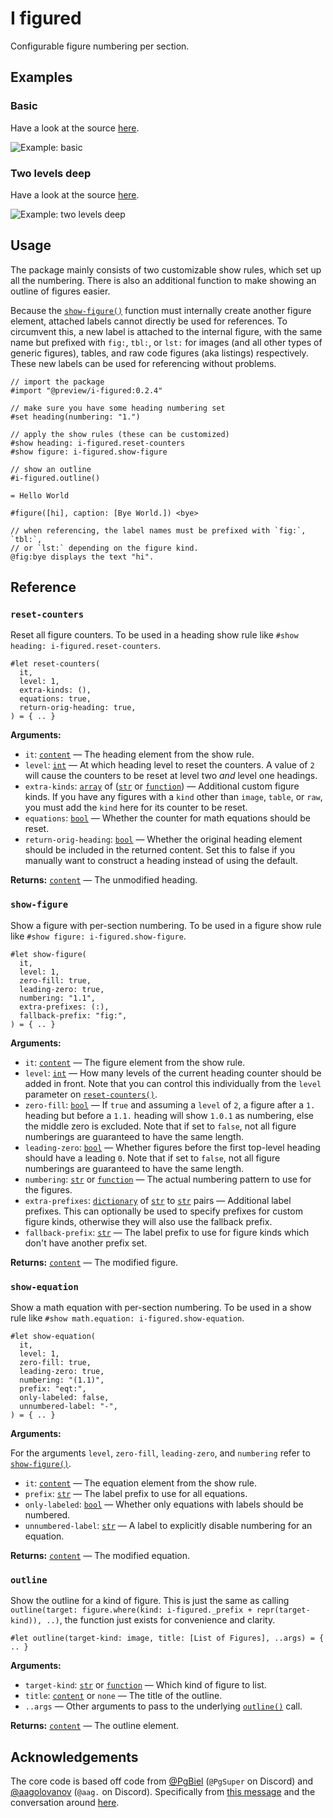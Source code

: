 # I figured

Configurable figure numbering per section.

## Examples

### Basic

Have a look at the source [here](./examples/basic.typ).

![Example: basic](./examples/basic.png)

### Two levels deep

Have a look at the source [here](./examples/level-two.typ).

![Example: two levels deep](./examples/level-two.png)

## Usage

The package mainly consists of two customizable show rules, which set up all the
numbering. There is also an additional function to make showing an outline of
figures easier.

Because the [`show-figure()`](#show-figure) function must internally create
another figure element, attached labels cannot directly be used for references.
To circumvent this, a new label is attached to the internal figure, with the
same name but prefixed with `fig:`, `tbl:`, or `lst:` for images (and all other
types of generic figures), tables, and raw code figures (aka listings)
respectively. These new labels can be used for referencing without problems.

```typ
// import the package
#import "@preview/i-figured:0.2.4"

// make sure you have some heading numbering set
#set heading(numbering: "1.")

// apply the show rules (these can be customized)
#show heading: i-figured.reset-counters
#show figure: i-figured.show-figure

// show an outline
#i-figured.outline()

= Hello World

#figure([hi], caption: [Bye World.]) <bye>

// when referencing, the label names must be prefixed with `fig:`, `tbl:`,
// or `lst:` depending on the figure kind.
@fig:bye displays the text "hi".
```

## Reference

### `reset-counters`

Reset all figure counters. To be used in a heading show rule like
`#show heading: i-figured.reset-counters`.

```typ
#let reset-counters(
  it,
  level: 1,
  extra-kinds: (),
  equations: true,
  return-orig-heading: true,
) = { .. }
```

**Arguments:**

- `it`: [`content`] &mdash; The heading element from the show rule.
- `level`: [`int`] &mdash; At which heading level to reset the counters. A value
  of `2` will cause the counters to be reset at level two _and_ level one
  headings.
- `extra-kinds`: [`array`] of ([`str`] or [`function`]) &mdash; Additional
  custom figure kinds. If you have any figures with a `kind` other than `image`,
  `table`, or `raw`, you must add the `kind` here for its counter to be reset.
- `equations`: [`bool`] &mdash; Whether the counter for math equations should be
  reset.
- `return-orig-heading`: [`bool`] &mdash; Whether the original heading element
  should be included in the returned content. Set this to false if you manually
  want to construct a heading instead of using the default.

**Returns:** [`content`] &mdash; The unmodified heading.

### `show-figure`

Show a figure with per-section numbering. To be used in a figure show rule like
`#show figure: i-figured.show-figure`.

```typ
#let show-figure(
  it,
  level: 1,
  zero-fill: true,
  leading-zero: true,
  numbering: "1.1",
  extra-prefixes: (:),
  fallback-prefix: "fig:",
) = { .. }
```

**Arguments:**

- `it`: [`content`] &mdash; The figure element from the show rule.
- `level`: [`int`] &mdash; How many levels of the current heading counter should
  be added in front. Note that you can control this individually from the
  `level` parameter on [`reset-counters()`](#reset-counters).
- `zero-fill`: [`bool`] &mdash; If `true` and assuming a `level` of `2`, a
  figure after a `1.` heading but before a `1.1.` heading will show `1.0.1` as
  numbering, else the middle zero is excluded. Note that if set to `false`, not
  all figure numberings are guaranteed to have the same length.
- `leading-zero`: [`bool`] &mdash; Whether figures before the first top-level
  heading should have a leading `0`. Note that if set to `false`, not all figure
  numberings are guaranteed to have the same length.
- `numbering`: [`str`] or [`function`] &mdash; The actual numbering pattern to
  use for the figures.
- `extra-prefixes`: [`dictionary`] of [`str`] to [`str`] pairs &mdash;
  Additional label prefixes. This can optionally be used to specify prefixes for
  custom figure kinds, otherwise they will also use the fallback prefix.
- `fallback-prefix`: [`str`] &mdash; The label prefix to use for figure kinds
  which don't have another prefix set.

**Returns:** [`content`] &mdash; The modified figure.

### `show-equation`

Show a math equation with per-section numbering. To be used in a show rule like
`#show math.equation: i-figured.show-equation`.

```typ
#let show-equation(
  it,
  level: 1,
  zero-fill: true,
  leading-zero: true,
  numbering: "(1.1)",
  prefix: "eqt:",
  only-labeled: false,
  unnumbered-label: "-",
) = { .. }
```

**Arguments:**

For the arguments `level`, `zero-fill`, `leading-zero`, and `numbering` refer to
[`show-figure()`](#show-figure).

- `it`: [`content`] &mdash; The equation element from the show rule.
- `prefix`: [`str`] &mdash; The label prefix to use for all equations.
- `only-labeled`: [`bool`] &mdash; Whether only equations with labels should be
  numbered.
- `unnumbered-label`: [`str`] &mdash; A label to explicitly disable numbering
  for an equation.

**Returns:** [`content`] &mdash; The modified equation.

### `outline`

Show the outline for a kind of figure. This is just the same as calling
`outline(target: figure.where(kind: i-figured._prefix + repr(target-kind)), ..)`,
the function just exists for convenience and clarity.

```typ
#let outline(target-kind: image, title: [List of Figures], ..args) = { .. }
```

**Arguments:**

- `target-kind`: [`str`] or [`function`] &mdash; Which kind of figure to list.
- `title`: [`content`] or `none` &mdash; The title of the outline.
- `..args` &mdash; Other arguments to pass to the underlying
  [`outline()`](https://typst.app/docs/reference/meta/outline/) call.

**Returns:** [`content`] &mdash; The outline element.

[`str`]: https://typst.app/docs/reference/foundations/str/
[`int`]: https://typst.app/docs/reference/foundations/int/
[`bool`]: https://typst.app/docs/reference/foundations/bool/
[`content`]: https://typst.app/docs/reference/foundations/content/
[`function`]: https://typst.app/docs/reference/foundations/function/
[`array`]: https://typst.app/docs/reference/foundations/array/
[`dictionary`]: https://typst.app/docs/reference/foundations/dictionary/

## Acknowledgements

The core code is based off code from [@PgBiel](https://github.com/PgBiel)
(`@PgSuper` on Discord) and [@aagolovanov](https://github.com/aagolovanov)
(`@aag.` on Discord). Specifically from
[this message](https://discord.com/channels/1054443721975922748/1088371919725793360/1158534418760224809)
and the conversation around
[here](https://discord.com/channels/1054443721975922748/1088371919725793360/1159172567282749561).
